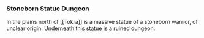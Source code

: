 ### Stoneborn Statue Dungeon

In the plains north of [[Tokra]] is a massive statue of a stoneborn warrior, of unclear origin. Underneath this statue is a ruined dungeon. 